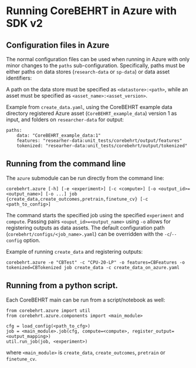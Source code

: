 # Running CoreBEHRT in Azure with SDK v2

## Configuration files in Azure
The normal configuration files can be used when running in Azure with only minor changes to the `paths` sub-configuration. Specifically, paths must be either paths on data stores (`research-data` or `sp-data`) or data asset identifiers:

A path on the data store must be specified as `<datastore>:<path>`, while an asset must be specified as `<asset_name>:<asset_version>`.

Example from `create_data.yaml`, using the CoreBEHRT example data directory registered Azure asset (`CoreBEHRT_example_data`) version 1 as input, and folders on `researcher-data` for output:
```
paths:
    data: "CoreBEHRT_example_data:1"
    features: "researher-data:unit_tests/corebehrt/output/features"
    tokenized: "researher-data:unit_tests/corebehrt/output/tokenized"
```

## Running from the command line
The `azure` submodule can be run directly from the command line:
```
corebehrt.azure [-h] [-e <experiment>] [-c <compute>] [-o <output_id>=<output_name>] [-o ...] job {create_data,create_outcomes,pretrain,finetune_cv} [-c <path_to_config>]
```
The command starts the specified job using the specified `experiment` and `compute`. Passing pairs `<ouput_id>=<output_name>` using `-o` allows for registering outputs as data assets. The default configuration path (`corebehrt/configs/<job_name>.yaml`) can be overridden with the `-c`/`--config` option.

Example of running `create_data` and registering outputs:
```
corebehrt.azure -e "CBTest" -c "CPU-20-LP" -o features=CBFeatures -o tokenized=CBTokenized job create_data -c create_data_on_azure.yaml
```

## Running from a python script.
Each CoreBEHRT main can be run from a script/notebook as well:
```
from corebehrt.azure import util
from corebehrt.azure.components import <main_module>

cfg = load_config(<path_to_cfg>)
job = <main_module>.job(cfg, compute=<compute>, register_output=<output_mapping>)
util.run_job(job, <experiment>)
```
where `<main_module>` is `create_data`, `create_outcomes`, `pretrain` or `finetune_cv`.

